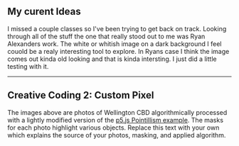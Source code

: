 ## My curent Ideas
I missed a couple classes so I've been trying to get back on track. Looking through all of the stuff the one that really stood out to me was Ryan Alexanders work. The white or whitish image on a dark background I feel couold be a realy interesting tool to explore. In Ryans case I think the image comes out kinda old looking and that is kinda intersting. I just did a little testing with it.

---------------------------------

## Creative Coding 2: Custom Pixel

The images above are photos of Wellington CBD algorithmically processed with a lightly modified version of the [p5.js Pointillism example](https://p5js.org/examples/image-pointillism.html). The masks for each photo highlight various objects. Replace this text with your own which explains the source of your photos, masking, and applied algorithm.
